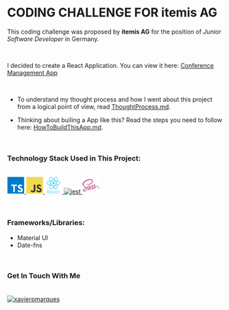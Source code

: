 # CODING CHALLENGE FOR itemis AG

This coding challenge was proposed by **itemis AG** for the position of *Junior Software Developer* in Germany. 

<br> 

I decided to create a React Application. You can view it here: [Conference Management App](https://conference-track-managem-7e406.web.app/)

<br>

- To understand my thought process and how I went about this project from a logical point of view, read [ThoughtProcess.md](./ThoughtProcess.md).

- Thinking about builing a App like this? Read the steps you need to follow here: [HowToBuildThisApp.md](./HowToBuildThisApp.md).

<br>

### Technology Stack Used in This Project:
<br>
<a href="https://www.typescriptlang.org/" target="_blank"> <img src="https://raw.githubusercontent.com/devicons/devicon/master/icons/typescript/typescript-original.svg" alt="typescript" width="40" height="40"/> <a href="https://developer.mozilla.org/en-US/docs/Web/JavaScript" target="_blank"> <img src="https://raw.githubusercontent.com/devicons/devicon/master/icons/javascript/javascript-original.svg" alt="javascript" width="40" height="40"/> 
<a href="https://reactjs.org/" target="_blank"> <img src="https://raw.githubusercontent.com/devicons/devicon/master/icons/react/react-original-wordmark.svg" alt="react" width="40" height="40"/> </a><a href="https://jestjs.io" target="_blank"> <img src="https://www.vectorlogo.zone/logos/jestjsio/jestjsio-icon.svg" alt="jest" width="40" height="40"/> </a>
<a href="https://sass-lang.com" target="_blank"> <img src="https://raw.githubusercontent.com/devicons/devicon/master/icons/sass/sass-original.svg" alt="sass" width="40" height="40"/> </a>
</p>

<br>

### Frameworks/Libraries:

- Material UI
- Date-fns 

<br>

### Get In Touch With Me
<br>
<a href="https://linkedin.com/in/xavierpmarques" target="blank"><img align="center" src="https://raw.githubusercontent.com/rahuldkjain/github-profile-readme-generator/master/src/images/icons/Social/linked-in-alt.svg" alt="xavierpmarques" height="30" width="40" /></a>
